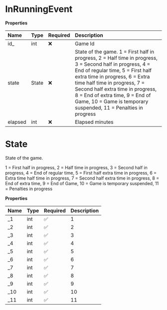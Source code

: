 # InRunningEvent

**Properties**

| Name    | Type  | Required | Description                                                                                                                                                                                                                                                                                                                                               |
| :------ | :---- | :------- | :-------------------------------------------------------------------------------------------------------------------------------------------------------------------------------------------------------------------------------------------------------------------------------------------------------------------------------------------------------- |
| id\_    | int   | ❌       | Game Id                                                                                                                                                                                                                                                                                                                                                   |
| state   | State | ❌       | State of the game. 1 = First half in progress, 2 = Half time in progress, 3 = Second half in progress, 4 = End of regular time, 5 = First half extra time in progress, 6 = Extra time half time in progress, 7 = Second half extra time in progress, 8 = End of extra time, 9 = End of Game, 10 = Game is temporary suspended, 11 = Penalties in progress |
| elapsed | int   | ❌       | Elapsed minutes                                                                                                                                                                                                                                                                                                                                           |

# State

State of the game.

1 = First half in progress,
2 = Half time in progress,
3 = Second half in progress,
4 = End of regular time,
5 = First half extra time in progress,
6 = Extra time half time in progress,
7 = Second half extra time in progress,
8 = End of extra time,
9 = End of Game,
10 = Game is temporary suspended,
11 = Penalties in progress

**Properties**

| Name | Type | Required | Description |
| :--- | :--- | :------- | :---------- |
| \_1  | int  | ✅       | 1           |
| \_2  | int  | ✅       | 2           |
| \_3  | int  | ✅       | 3           |
| \_4  | int  | ✅       | 4           |
| \_5  | int  | ✅       | 5           |
| \_6  | int  | ✅       | 6           |
| \_7  | int  | ✅       | 7           |
| \_8  | int  | ✅       | 8           |
| \_9  | int  | ✅       | 9           |
| \_10 | int  | ✅       | 10          |
| \_11 | int  | ✅       | 11          |

<!-- This file was generated by liblab | https://liblab.com/ -->
